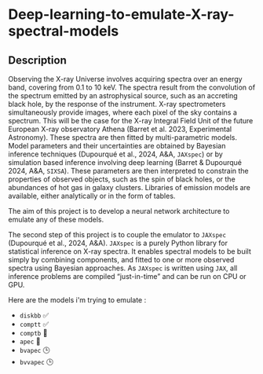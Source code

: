 # Deep-learning-to-emulate-X-ray-spectral-models

## Description

Observing the X-ray Universe involves acquiring spectra over an energy band, covering from 0.1 to 10 keV. The spectra result from the convolution of the spectrum emitted by an astrophysical source, such as an accreting black hole, by the response of the instrument. X-ray spectrometers simultaneously provide images, where each pixel of the sky contains a spectrum. This will be the case for the X-ray Integral Field Unit of the future European X-ray observatory Athena (Barret et al. 2023, Experimental Astronomy). These spectra are then fitted by multi-parametric models. Model parameters and their uncertainties are obtained by Bayesian inference techniques (Dupourqué et al., 2024, A&A, `JAXspec`) or by simulation based inference involving deep learning (Barret & Dupourqué 2024, A&A, `SIXSA`). These parameters are then interpreted to constrain the properties of observed objects, such as the spin of black holes, or the abundances of hot gas in galaxy clusters. Libraries of emission models are available, either analytically or in the form of tables.

The aim of this project is to develop a neural network architecture to emulate any of these models.

The second step of this project is to couple the emulator to `JAXspec` (Dupourqué et al., 2024, A&A). `JAXspec` is a purely Python library for statistical inference on X-ray spectra. It enables spectral models to be built simply by combining components, and fitted to one or more observed spectra using Bayesian approaches. As `JAXspec` is written using `JAX`, all inference problems are compiled “just-in-time” and can be run on CPU or GPU.

Here are the models i'm trying to emulate : 
- `diskbb` ✅
- `comptt` ✅
- `comptb` 🔨
- `apec` 🔨
- `bvapec` 🕒
- `bvvapec` 🕒


